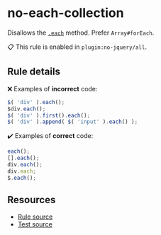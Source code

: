 [//]: # (This file is generated by eslint-docgen. Do not edit it directly.)

# no-each-collection

Disallows the [`.each`](https://api.jquery.com/each/) method. Prefer `Array#forEach`.

📋 This rule is enabled in `plugin:no-jquery/all`.

## Rule details

❌ Examples of **incorrect** code:
```js
$( 'div' ).each();
$div.each();
$( 'div' ).first().each();
$( 'div' ).append( $( 'input' ).each() );
```

✔️ Examples of **correct** code:
```js
each();
[].each();
div.each();
div.each;
$.each();
```

## Resources

* [Rule source](/src/rules/no-each-collection.js)
* [Test source](/tests/rules/no-each-collection.js)

